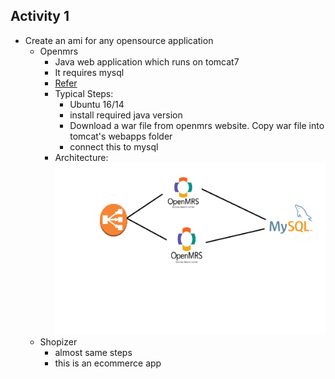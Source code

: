 ## Activity 1

*  Create an ami for any opensource application
    * Openmrs
        * Java web application which runs on tomcat7
        * It requires mysql
        * [Refer](https://wiki.openmrs.org/display/docs/Installing+OpenMRS)
        * Typical Steps:
            * Ubuntu 16/14
            * install required java version
            * Download a war file from openmrs website. Copy war file into tomcat's webapps folder
            * connect this to mysql
        * Architecture:
        ![Preview](./images/activity1.png)
    * Shopizer
        * almost same steps
        * this is an ecommerce app